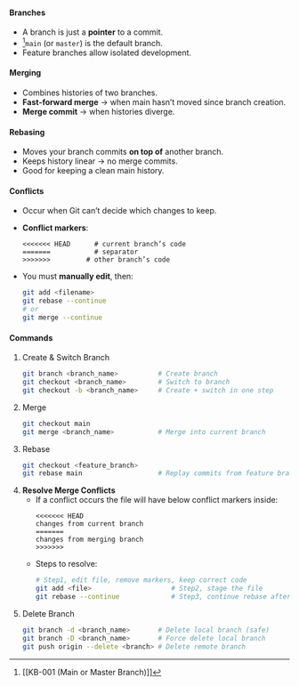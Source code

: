 #### Branches
- A branch is just a **pointer** to a commit.
- [^1]`main` (or `master`) is the default branch.
- Feature branches allow isolated development.

#### Merging
- Combines histories of two branches.
- **Fast-forward merge** → when main hasn’t moved since branch creation.
- **Merge commit** → when histories diverge.

#### Rebasing
- Moves your branch commits **on top of** another branch.
- Keeps history linear → no merge commits.
- Good for keeping a clean main history.

#### Conflicts
- Occur when Git can’t decide which changes to keep.
- **Conflict markers**:
	```plaintext
	<<<<<<< HEAD      # current branch’s code
	=======           # separator
  >>>>>>> 	      # other branch’s code
	```

- You must **manually edit**, then:
	```bash
	git add <filename>
	git rebase --continue
	# or
	git merge --continue
	```

#### Commands
1. Create & Switch Branch
	```bash
	git branch <branch_name>          # Create branch
	git checkout <branch_name>        # Switch to branch
	git checkout -b <branch_name>     # Create + switch in one step
	```
2. Merge
	```bash
	git checkout main
	git merge <branch_name>           # Merge into current branch
	```
3. Rebase
	```bash
	git checkout <feature_branch>
	git rebase main                   # Replay commits from feature branch on top of main
	```
4. **Resolve Merge Conflicts**
	- If a conflict occurs the file will have below conflict markers inside:
		```plaintext
		<<<<<<< HEAD
		changes from current branch
		=======
		changes from merging branch
      >>>>>>> 
		```
	- Steps to resolve:
		```bash
		# Step1, edit file, remove markers, keep correct code
		git add <file>                    # Step2, stage the file
		git rebase --continue             # Step3, continue rebase after resolving
		```
5. Delete Branch
	```bash
	git branch -d <branch_name>       # Delete local branch (safe)
	git branch -D <branch_name>       # Force delete local branch
	git push origin --delete <branch> # Delete remote branch
	```

[^1]: [[KB-001 (Main or Master Branch)]]
